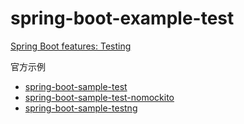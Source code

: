 # spring-boot-example-test

[Spring Boot features: Testing](https://docs.spring.io/spring-boot/docs/1.5.x/reference/html/boot-features-testing.html)


官方示例
- [spring-boot-sample-test](https://github.com/spring-projects/spring-boot/tree/1.5.x/spring-boot-samples/spring-boot-sample-test)
- [spring-boot-sample-test-nomockito](https://github.com/spring-projects/spring-boot/tree/1.5.x/spring-boot-samples/spring-boot-sample-test-nomockito)
- [spring-boot-sample-testng](https://github.com/spring-projects/spring-boot/tree/1.5.x/spring-boot-samples/spring-boot-sample-testng)

